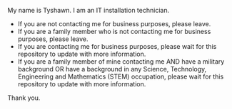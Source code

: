 My name is Tyshawn. I am an IT installation technician.

- If you are not contacting me for business purposes, please leave.
- If you are a family member who is not contacting me for business purposes, please leave.
- If you are contacting me for business purposes, please wait for this repository to update with more information.
- If you are a family member of mine contacting me AND have a military background OR have a background in any Science, Technology, Engineering and Mathematics (STEM) occupation, please wait for this repository to update with more information.

Thank you.
